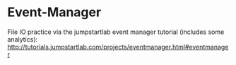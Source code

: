 # Event-Manager
File IO practice via the jumpstartlab event manager tutorial (includes some analytics):
http://tutorials.jumpstartlab.com/projects/eventmanager.html#eventmanager
